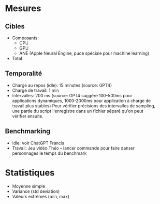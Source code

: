 # Mesures

## Cibles
- Composants:
  - CPU
  - GPU
  - ANE (Apple Neural Engine, puce spéciale pour machine learning)
- Total

## Temporalité
- Charge au repos (idle): 15 minutes (source: GPT4)
- Charge de travail: 1 min
- Intervalles: 200 ms (source: GPT4 suggère 100-500ms pour applications dynamiques, 1000-2000ms pour application à charge de travail plus stables)
Pour vérifier précisions des intervalles de sampling, une partie du script l'enregistre dans un fichier séparé qu'on peut vérifier ensuite.

## Benchmarking
- Idle: voir ChatGPT Francis
- Travail: Jeu vidéo Théo – lancer commande pour faire danser personnages le temps du benchmark

# Statistiques
- Moyenne simple
- Variance (std deviation)
- Valeurs extrêmes (min, max)
